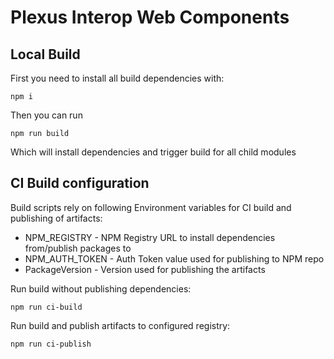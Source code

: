 
# Plexus Interop Web Components

## Local Build

First you need to install all build dependencies with:

```
npm i
```
Then you can run 
```
npm run build
```
Which will install dependencies and trigger build for all child modules

## CI Build configuration

Build scripts rely on following Environment variables for CI build and publishing of artifacts:

- NPM_REGISTRY - NPM Registry URL to install dependencies from/publish packages to
- NPM_AUTH_TOKEN - Auth Token value used for publishing to NPM repo
- PackageVersion - Version used for publishing the artifacts

Run build without publishing dependencies:

```
npm run ci-build
```

Run build and publish artifacts to configured registry:

```
npm run ci-publish
```